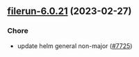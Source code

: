 

## [filerun-6.0.21](https://github.com/truecharts/charts/compare/filerun-6.0.20...filerun-6.0.21) (2023-02-27)

### Chore

- update helm general non-major ([#7725](https://github.com/truecharts/charts/issues/7725))
  
  